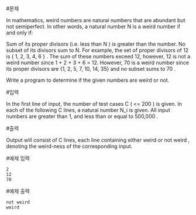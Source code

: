 #문제

In mathematics, weird numbers are natural numbers that are abundant but not semiperfect. In other words, a natural number N is a weird number if and only if:

Sum of its proper divisors (i.e. less than N ) is greater than the number.
No subset of its divisors sum to N.
For example, the set of proper divisors of 12 is { 1, 2, 3, 4, 6 } . The sum of these numbers exceed 12, however, 12 is not a weird number since 1 + 2 + 3 + 6 = 12.
However, 70 is a weird number since its proper divisors are {1, 2, 5, 7, 10, 14, 35} and no subset sums to 70 .

Write a program to determine if the given numbers are weird or not.

#입력

In the first line of input, the number of test cases C ( <= 200 ) is given. In each of the following C lines, a natural number N_i is given. All input numbers are greater than 1, and less than or equal to 500,000 .

#출력

Output will consist of C lines, each line containing either weird or not weird , denoting the weird-ness of the corresponding input.

#예제 입력
```
2
12
70
```
#예제 출력
```
not weird
weird
```

